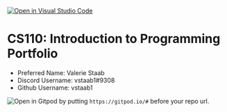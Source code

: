 [![Open in Visual Studio Code](https://classroom.github.com/assets/open-in-vscode-c66648af7eb3fe8bc4f294546bfd86ef473780cde1dea487d3c4ff354943c9ae.svg)](https://classroom.github.com/online_ide?assignment_repo_id=9827946&assignment_repo_type=AssignmentRepo)
# CS110: Introduction to Programming Portfolio

- Preferred Name: Valerie Staab
- Discord Username: vstaab1#9308
- Github Username: vstaab1

![Open in Gitpod](https://gitpod.io/button/open-in-gitpod.svg) by putting `https://gitpod.io/#` before your repo url.

